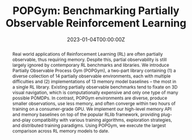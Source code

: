 ---
title: "POPGym: Benchmarking Partially Observable Reinforcement Learning"
authors:
- morad
- kortvelesy
- admin
- Stefan Liwicki
- prorok
date: "2023-01-04T00:00:00Z"
doi: ""

# Schedule page publish date (NOT publication's date).
publishDate: "2017-01-01T00:00:00Z"

# Publication type.
# Legend: 0 = Uncategorized; 1 = Conference paper; 2 = Journal article;
# 3 = Preprint / Working Paper; 4 = Report; 5 = Book; 6 = Book section;
# 7 = Thesis; 8 = Patent
publication_types: ["1"]

# Publication name and optional abbreviated publication name.
publication: In *International Conference on Learning Representations (ICLR)*
publication_short: In *International Conference on Learning Representations (ICLR)*

abstract: Real world applications of Reinforcement Learning (RL) are often partially observable, thus requiring memory. Despite this, partial observability is still largely ignored by contemporary RL benchmarks and libraries. We introduce Partially Observable Process Gym (POPGym), a two-part library containing (1) a diverse collection of 14 partially observable environments, each with multiple difficulties and (2) implementations of 13 memory model baselines – the most in a single RL library. Existing partially observable benchmarks tend to fixate on 3D visual navigation, which is computationally expensive and only one type of many possible POMDPs. In contrast, POPGym environments are diverse, produce smaller observations, use less memory, and often converge within two hours of training on a consumer-grade GPU. We implement our high-level memory API and memory baselines on top of the popular RLlib framework, providing plug-and-play compatibility with various training algorithms, exploration strategies, and distributed training paradigms. Using POPGym, we execute the largest comparison across RL memory models to date.
# Summary. An optional shortened abstract.
summary: We introduce Partially Observable Process Gym (POPGym), a two-part library containing (1) a diverse collection of 14 partially observable environments, each with multiple difficulties and (2) implementations of 13 memory model baselines – the most in a single RL library. Using POPGym, we execute the largest comparison across RL memory models to date. 

tags:

categories: 

featured: false

links:
- name: OpenReview
  url: https://openreview.net/forum?id=chDrutUTs0K
url_pdf:
url_code: 'https://github.com/smorad/popgym'
url_dataset: ''
url_poster: ''
url_project: ''
url_slides: ''
url_source: ''
url_video: ''

# Featured image
# To use, add an image named `featured.jpg/png` to your page's folder. 
image:
  caption: ''
  placement: 2
  preview_only: false

# Associated Projects (optional).
#   Associate this publication with one or more of your projects.
#   Simply enter your project's folder or file name without extension.
#   E.g. `internal-project` references `content/project/internal-project/index.md`.
#   Otherwise, set `projects: []`.
projects: []

# Slides (optional).
#   Associate this publication with Markdown slides.
#   Simply enter your slide deck's filename without extension.
#   E.g. `slides: "example"` references `content/slides/example/index.md`.
#   Otherwise, set `slides: ""`.
slides: ""
---